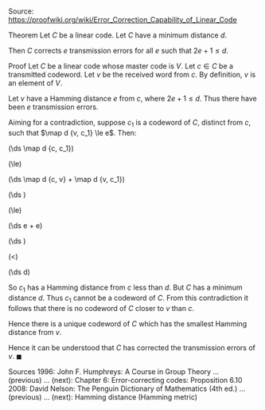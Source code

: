 # 

Source: https://proofwiki.org/wiki/Error_Correction_Capability_of_Linear_Code

Theorem
Let $C$ be a linear code.
Let $C$ have a minimum distance $d$.

Then $C$ corrects $e$ transmission errors for all $e$ such that $2 e + 1 \le d$.


Proof
Let $C$ be a linear code whose master code is $V$.
Let $c \in C$ be a transmitted codeword.
Let $v$ be the received word from $c$.
By definition, $v$ is an element of $V$.

Let $v$ have a Hamming distance $e$ from $c$, where $2 e + 1 \le d$.
Thus there have been $e$ transmission errors.

Aiming for a contradiction, suppose $c_1$ is a codeword of $C$, distinct from $c$, such that $\map d {v, c_1} \le e$.
Then:














\(\ds \map d {c, c_1}\)

\(\le\)







\(\ds \map d {c, v} + \map d {v, c_1}\)




















\(\ds \)

\(\le\)







\(\ds e + e\)




















\(\ds \)

\(<\)







\(\ds d\)










So $c_1$ has a Hamming distance from $c$ less than $d$.
But $C$ has a minimum distance $d$.
Thus $c_1$ cannot be a codeword of $C$.
From this contradiction it follows that there is no codeword of $C$ closer to $v$ than $c$.

Hence there is a unique codeword of $C$ which has the smallest Hamming distance from $v$.

Hence it can be understood that $C$ has corrected the transmission errors of $v$.
$\blacksquare$


Sources
1996: John F. Humphreys: A Course in Group Theory ... (previous) ... (next): Chapter $6$: Error-correcting codes: Proposition $6.10$
2008: David Nelson: The Penguin Dictionary of Mathematics (4th ed.) ... (previous) ... (next): Hamming distance (Hamming metric)




